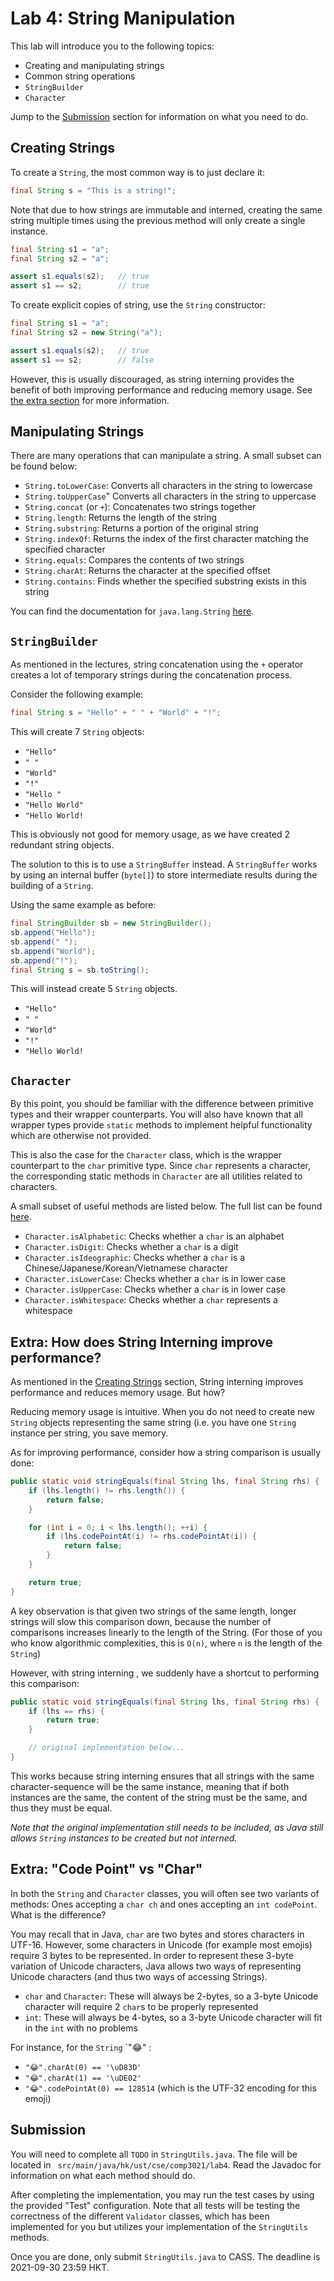 # Lab 4: String Manipulation

This lab will introduce you to the following topics:

- Creating and manipulating strings
- Common string operations
- `StringBuilder`
- `Character`

Jump to the [Submission](#submission) section for information on what you need to do.

## Creating Strings

To create a `String`, the most common way is to just declare it:

```java
final String s = "This is a string!";
```

Note that due to how strings are immutable and interned, creating the same string multiple times using the previous 
method will only create a single instance.

```java
final String s1 = "a";
final String s2 = "a";

assert s1.equals(s2);   // true
assert s1 == s2;        // true
```

To create explicit copies of string, use the `String` constructor:

```java
final String s1 = "a";
final String s2 = new String("a");

assert s1.equals(s2);   // true
assert s1 == s2;        // false
```

However, this is usually discouraged, as string interning provides the benefit of both improving performance and 
reducing memory usage. See [the extra section](#extra-how-does-string-interning-improve-performance) for more 
information.

## Manipulating Strings

There are many operations that can manipulate a string. A small subset can be found below:

- `String.toLowerCase`: Converts all characters in the string to lowercase
- `String.toUpperCase`" Converts all characters in the string to uppercase
- `String.concat` (or `+`): Concatenates two strings together
- `String.length`: Returns the length of the string
- `String.substring`: Returns a portion of the original string
- `String.indexOf`: Returns the index of the first character matching the specified character
- `String.equals`: Compares the contents of two strings
- `String.charAt`: Returns the character at the specified offset
- `String.contains`: Finds whether the specified substring exists in this string

You can find the documentation for `java.lang.String` 
[here](https://docs.oracle.com/en/java/javase/16/docs/api/java.base/java/lang/String.html).

## `StringBuilder`

As mentioned in the lectures, string concatenation using the `+` operator creates a lot of temporary strings during the
concatenation process.

Consider the following example:

```java
final String s = "Hello" + " " + "World" + "!";
```

This will create 7 `String` objects:

- `"Hello"`
- `" "`
- `"World"`
- `"!"`
- `"Hello "`
- `"Hello World"`
- `"Hello World!`

This is obviously not good for memory usage, as we have created 2 redundant string objects.

The solution to this is to use a `StringBuffer` instead. A `StringBuffer` works by using an internal buffer (`byte[]`) 
to store intermediate results during the building of a `String`.

Using the same example as before:

```java
final StringBuilder sb = new StringBuilder();
sb.append("Hello");
sb.append(" ");
sb.append("World");
sb.append("!");
final String s = sb.toString();
```

This will instead create 5 `String` objects.

- `"Hello"`
- `" "`
- `"World"`
- `"!"`
- `"Hello World!`

## `Character`

By this point, you should be familiar with the difference between primitive types and their wrapper counterparts. You 
will also have known that all wrapper types provide `static` methods to implement helpful functionality which are 
otherwise not provided.

This is also the case for the `Character` class, which is the wrapper counterpart to the `char` primitive type. Since
`char` represents a character, the corresponding static methods in `Character` are all utilities related to characters.

A small subset of useful methods are listed below. The full list can be found
[here](https://docs.oracle.com/en/java/javase/16/docs/api/java.base/java/lang/Character.html).

- `Character.isAlphabetic`: Checks whether a `char` is an alphabet
- `Character.isDigit`: Checks whether a `char` is a digit
- `Character.isIdeographic`: Checks whether a `char` is a Chinese/Japanese/Korean/Vietnamese character
- `Character.isLowerCase`: Checks whether a `char` is in lower case
- `Character.isUpperCase`: Checks whether a `char` is in lower case
- `Character.isWhitespace`: Checks whether a `char` represents a whitespace

## Extra: How does String Interning improve performance?

As mentioned in the [Creating Strings](#creating-strings) section, String interning improves performance and reduces
memory usage. But how?

Reducing memory usage is intuitive. When you do not need to create new `String` objects representing the same string
(i.e. you have one `String` instance per string, you save memory.

As for improving performance, consider how a string comparison is usually done:

```java
public static void stringEquals(final String lhs, final String rhs) {
    if (lhs.length() != rhs.length()) {
        return false;
    }

    for (int i = 0; i < lhs.length(); ++i) {
        if (lhs.codePointAt(i) != rhs.codePointAt(i)) {
            return false;
        }
    }

    return true;
}
```

A key observation is that given two strings of the same length, longer strings will slow this comparison down, because
the number of comparisons increases linearly to the length of the String. (For those of you who know algorithmic 
complexities, this is `O(n)`, where `n` is the length of the `String`)

However, with string interning , we suddenly have a shortcut to performing this comparison:

```java
public static void stringEquals(final String lhs, final String rhs) {
    if (lhs == rhs) {
        return true;
    }

    // original implementation below...
}
```

This works because string interning ensures that all strings with the same character-sequence will be the same instance,
meaning that if both instances are the same, the content of the string must be the same, and thus they must be equal.

*Note that the original implementation still needs to be included, as Java still allows `String` instances to be created
but not interned.*

## Extra: "Code Point" vs "Char"

In both the `String` and `Character` classes, you will often see two variants of methods: Ones accepting a `char ch` and
ones accepting an `int codePoint`. What is the difference?

You may recall that in Java, `char` are two bytes and stores characters in UTF-16. However, some characters in Unicode
(for example most emojis) require 3 bytes to be represented. In order to represent these 3-byte variation of Unicode
characters, Java allows two ways of representing Unicode characters (and thus two ways of accessing Strings).

- `char` and `Character`: These will always be 2-bytes, so a 3-byte Unicode character will require 2 `char`s to be
  properly represented
- `int`: These will always be 4-bytes, so a 3-byte Unicode character will fit in the `int` with no problems

For instance, for the `String` `"😂" :

- `"😂".charAt(0) == '\uD83D'`
- `"😂".charAt(1) == '\uDE02'`
- `"😂".codePointAt(0) == 128514` (which is the UTF-32 encoding for this emoji)

## Submission

You will need to complete all `TODO` in `StringUtils.java`. The file will be located in `
src/main/java/hk/ust/cse/comp3021/lab4`. Read the Javadoc for information on what each method should do.

After completing the implementation, you may run the test cases by using the provided "Test" configuration. Note that
all tests will be testing the correctness of the different `Validator` classes, which has been implemented for you but 
utilizes your implementation of the `StringUtils` methods.

Once you are done, only submit `StringUtils.java` to CASS. The deadline is 2021-09-30 23:59 HKT.
